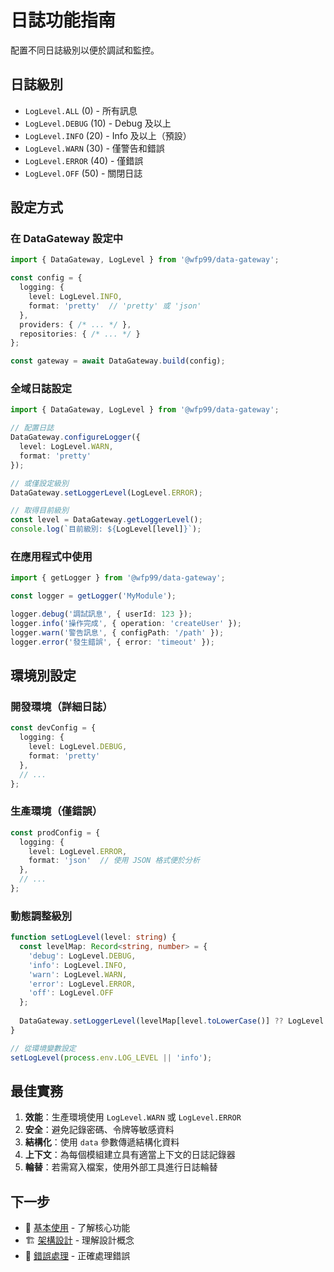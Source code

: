 # 日誌功能指南

配置不同日誌級別以便於調試和監控。

## 日誌級別

- `LogLevel.ALL` (0) - 所有訊息
- `LogLevel.DEBUG` (10) - Debug 及以上
- `LogLevel.INFO` (20) - Info 及以上（預設）
- `LogLevel.WARN` (30) - 僅警告和錯誤
- `LogLevel.ERROR` (40) - 僅錯誤
- `LogLevel.OFF` (50) - 關閉日誌

## 設定方式

### 在 DataGateway 設定中

```typescript
import { DataGateway, LogLevel } from '@wfp99/data-gateway';

const config = {
  logging: {
    level: LogLevel.INFO,
    format: 'pretty'  // 'pretty' 或 'json'
  },
  providers: { /* ... */ },
  repositories: { /* ... */ }
};

const gateway = await DataGateway.build(config);
```

### 全域日誌設定

```typescript
import { DataGateway, LogLevel } from '@wfp99/data-gateway';

// 配置日誌
DataGateway.configureLogger({
  level: LogLevel.WARN,
  format: 'pretty'
});

// 或僅設定級別
DataGateway.setLoggerLevel(LogLevel.ERROR);

// 取得目前級別
const level = DataGateway.getLoggerLevel();
console.log(`目前級別: ${LogLevel[level]}`);
```

### 在應用程式中使用

```typescript
import { getLogger } from '@wfp99/data-gateway';

const logger = getLogger('MyModule');

logger.debug('調試訊息', { userId: 123 });
logger.info('操作完成', { operation: 'createUser' });
logger.warn('警告訊息', { configPath: '/path' });
logger.error('發生錯誤', { error: 'timeout' });
```

## 環境別設定

### 開發環境（詳細日誌）

```typescript
const devConfig = {
  logging: {
    level: LogLevel.DEBUG,
    format: 'pretty'
  },
  // ...
};
```

### 生產環境（僅錯誤）

```typescript
const prodConfig = {
  logging: {
    level: LogLevel.ERROR,
    format: 'json'  // 使用 JSON 格式便於分析
  },
  // ...
};
```

### 動態調整級別

```typescript
function setLogLevel(level: string) {
  const levelMap: Record<string, number> = {
    'debug': LogLevel.DEBUG,
    'info': LogLevel.INFO,
    'warn': LogLevel.WARN,
    'error': LogLevel.ERROR,
    'off': LogLevel.OFF
  };
  
  DataGateway.setLoggerLevel(levelMap[level.toLowerCase()] ?? LogLevel.INFO);
}

// 從環境變數設定
setLogLevel(process.env.LOG_LEVEL || 'info');
```

## 最佳實務

1. **效能**：生產環境使用 `LogLevel.WARN` 或 `LogLevel.ERROR`
2. **安全**：避免記錄密碼、令牌等敏感資料
3. **結構化**：使用 `data` 參數傳遞結構化資料
4. **上下文**：為每個模組建立具有適當上下文的日誌記錄器
5. **輪替**：若需寫入檔案，使用外部工具進行日誌輪替

## 下一步

- 📖 [基本使用](./basic-usage.zh-TW.md) - 了解核心功能
- 🏗️ [架構設計](../core/architecture.zh-TW.md) - 理解設計概念
- 🔧 [錯誤處理](../guides/basic-usage.zh-TW.md#錯誤處理) - 正確處理錯誤
